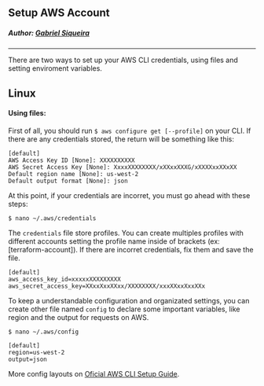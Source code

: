 ## Setup AWS Account 
##### Author: [Gabriel Siqueira](https://github.com/siqueiragn)
---

There are two ways to set up your AWS CLI credentials, using files and setting enviroment variables.  

## Linux
#### Using files:

First of all, you should run ```$ aws configure get [--profile]``` on your CLI. If there are any credentials stored, the return will be something like this: 
```
[default]
AWS Access Key ID [None]: XXXXXXXXXX
AWS Secret Access Key [None]: XxxxXXXXXXXX/xXXxxXXXG/xXXXXxxXXxXX
Default region name [None]: us-west-2
Default output format [None]: json
```
At this point, if your credentials are incorret, you must go ahead with these steps:
```
$ nano ~/.aws/credentials
```

The ```credentials``` file store profiles. You can create multiples profiles with different accounts setting the profile name inside of brackets (ex: [terraform-account]). If there are incorret credentials, fix them and save the file.
```
[default]
aws_access_key_id=xxxxxXXXXXXXXX
aws_secret_access_key=XXxxXxxXXxx/XXXXXXXX/xxxXXxxXxxXXx
```
To keep a understandable configuration and organizated settings, you can create other file named ```config``` to declare some important variables, like region and the output for requests on AWS.
```
$ nano ~/.aws/config
```
```
[default]
region=us-west-2
output=json
```

More config layouts on [Oficial AWS CLI Setup Guide](https://docs.aws.amazon.com/cli/latest/userguide/cli-configure-files.html).
